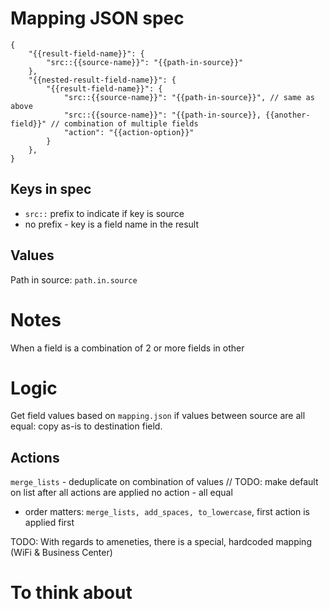 # Mapping JSON spec
```
{
    "{{result-field-name}}": {
        "src::{{source-name}}": "{{path-in-source}}"
    },
    "{{nested-result-field-name}}": {
        "{{result-field-name}}": {
            "src::{{source-name}}": "{{path-in-source}}", // same as above
            "src::{{source-name}}": "{{path-in-source}}, {{another-field}}" // combination of multiple fields
            "action": "{{action-option}}"
        }
    },
}
```

## Keys in spec
* `src::` prefix to indicate if key is source
* no prefix - key is a field name in the result

## Values
Path in source: `path.in.source`

# Notes
When a field is a combination of 2 or more fields in other 

# Logic
Get field values based on `mapping.json`
if values between source are all equal: copy as-is to destination field.

## Actions

`merge_lists` - deduplicate on combination of values
// TODO: make default on list after all actions are applied
no action - all equal

* order matters: `merge_lists, add_spaces, to_lowercase`, first action is applied first

TODO: With regards to ameneties, there is a special, hardcoded mapping (WiFi & Business Center)
# To think about